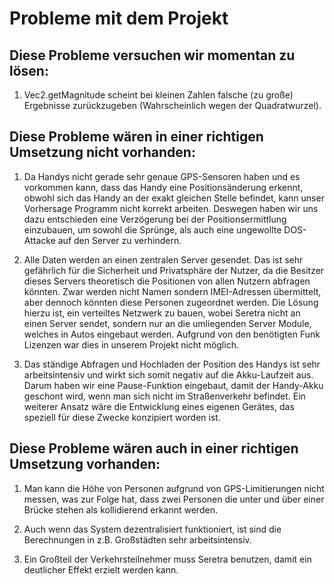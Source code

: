# Probleme mit dem Projekt

## Diese Probleme versuchen wir momentan zu lösen:
1. Vec2.getMagnitude scheint bei kleinen Zahlen falsche (zu große) Ergebnisse
zurückzugeben (Wahrscheinlich wegen der Quadratwurzel).

## Diese Probleme wären in einer richtigen Umsetzung nicht vorhanden:

1. Da Handys nicht gerade sehr genaue GPS-Sensoren haben und es vorkommen kann,
dass das Handy eine Positionsänderung erkennt, obwohl sich das Handy
an der exakt gleichen Stelle befindet, kann unser Vorhersage Programm nicht
korrekt arbeiten. Deswegen haben wir uns dazu entschieden eine Verzögerung 
bei der Positionsermittlung einzubauen, um sowohl die Sprünge, als auch
eine ungewollte DOS-Attacke auf den Server zu verhindern.

2. Alle Daten werden an einen zentralen Server gesendet. Das ist sehr
gefährlich für die Sicherheit und Privatsphäre der Nutzer, da die Besitzer
dieses Servers theoretisch die Positionen von allen Nutzern abfragen könnten.
Zwar werden nicht Namen sondern IMEI-Adressen übermittelt, aber dennoch könnten
diese Personen zugeordnet werden. Die Lösung hierzu ist, ein verteiltes
Netzwerk zu bauen, wobei Seretra nicht an einen Server sendet, sondern nur an
die umliegenden Server Module, welches in Autos eingebaut werden. Aufgrund von
den benötigten Funk Lizenzen war dies in unserem Projekt nicht möglich.

3. Das ständige Abfragen und Hochladen der Position des Handys ist sehr
arbeitsintensiv und wirkt sich somit negativ auf die Akku-Laufzeit aus.
Darum haben wir eine Pause-Funktion eingebaut, damit der Handy-Akku 
geschont wird, wenn man sich nicht im Straßenverkehr befindet. Ein weiterer
Ansatz wäre die Entwicklung eines eigenen Gerätes, das speziell für diese Zwecke
konzipiert worden ist.

## Diese Probleme wären auch in einer richtigen Umsetzung vorhanden:

1. Man kann die Höhe von Personen aufgrund von GPS-Limitierungen nicht messen,
was zur Folge hat, dass zwei Personen die unter und über einer Brücke stehen
als kollidierend erkannt werden.

2. Auch wenn das System dezentralisiert funktioniert, ist sind die Berechnungen
in z.B. Großstädten sehr arbeitsintensiv.

3. Ein Großteil der Verkehrsteilnehmer muss Seretra benutzen, damit ein
deutlicher Effekt erzielt werden kann.